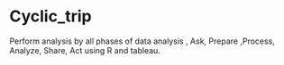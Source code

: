 # Cyclic_trip
Perform analysis by all phases of data analysis , Ask, Prepare ,Process, Analyze, Share, Act using R and tableau.
